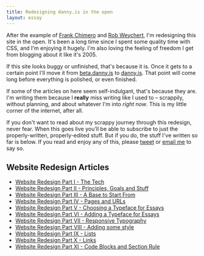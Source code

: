 ```yaml
---
title: Redesigning danny.is in the open
layout: essay
---
```


After the example of [Frank Chimero](https://frankchimero.com/blog/2019/redesign/) and [Rob Weychert](https://v7.robweychert.com/), I'm redesigning this site in the open. It's been a long time since I spent some quality time with CSS, and I'm enjoying it hugely. I'm also loving the feeling of freedom I get from blogging about it like it's 2005.

If this site looks buggy or unfinished, that's because it is. Once it gets to a certain point I'll move it from [beta.danny.is](https://beta.danny.is) to [danny.is](https://danny.is). That point will come long before everything is polished, or even finished.

If some of the articles on here seem self-indulgant, that's because they are. I'm writing them because I **really** miss writing like I used to – scrappily, without planning, and about whatever I'm into _right now_. This is my little corner of the internet, after all.

If you don't want to read about my scrappy journey through this redesign, never fear. When this goes live you'll be able to subscribe to just the properly-written, properly-edited stuff. But if you do, the stuff I've written so far is below. If you read and enjoy any of this, please [tweet](https://twitter.com/intent/tweet?text=@dannysmith%20) or [email me](mailto:hi@danny.is?subject=Hey%21%20I%20enjoyed%20your%20website%20redesign%20stuff&body=%28No%20need%20to%20write%20anything%20here%20if%20you%20don%27t%20wanna%29) to say so.

## Website Redesign Articles

- [Website Redesign Part I - The Tech](/writing/website-redesign-i)
- [Website Redesign Part II - Principles, Goals and Stuff](/writing/website-redesign-ii)
- [Website Redesign Part III - A Base to Start From](/writing/website-redesign-iii)
- [Website Redesign Part IV - Pages and URLs](/writing/website-redesign-iv)
- [Website Redesign Part V - Choosing a Typeface for Essays](/writing/website-redesign-v)
- [Website Redesign Part VI - Adding a Typeface for Essays](/writing/website-redesign-vi)
- [Website Redesign Part VII - Responsive Typography](/writing/website-redesign-vii)
- [Website Redesign Part VIII - Adding some style](/writing/website-redesign-viii)
- [Website Redesign Part IX - Lists](/writing/website-redesign-ix)
- [Website Redesign Part X - Links](/writing/website-redesign-x)
- [Website Redesign Part XI - Code Blocks and Section Rule](/writing/website-redesign-xi)
